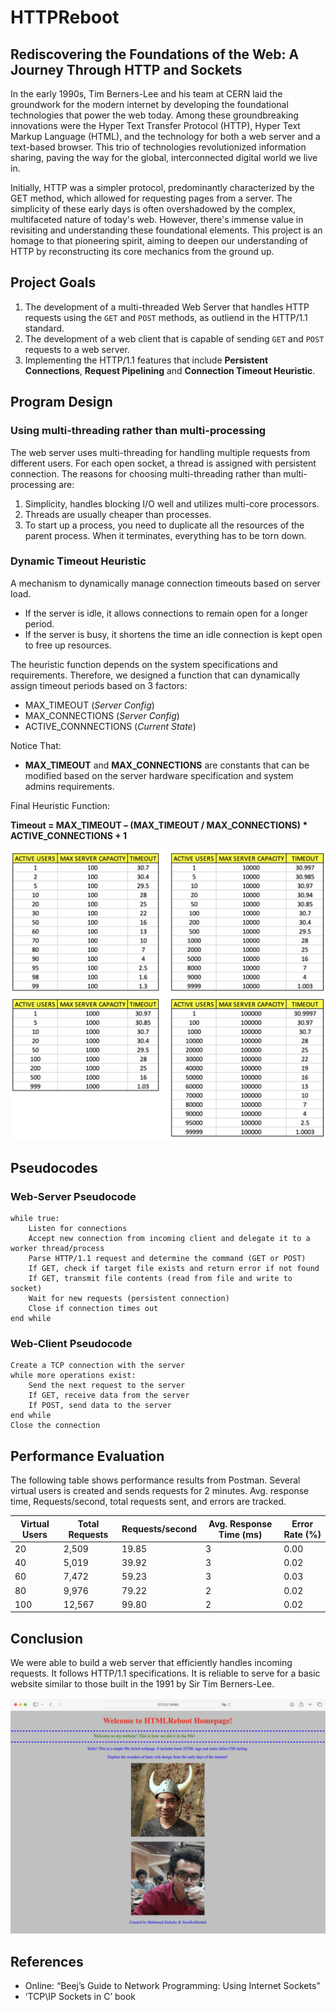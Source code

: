 # HTTPReboot
## Rediscovering the Foundations of the Web: A Journey Through HTTP and Sockets

In the early 1990s, Tim Berners-Lee and his team at CERN laid the groundwork for the modern internet by developing the foundational technologies that power the web today. Among these groundbreaking innovations were the Hyper Text Transfer Protocol (HTTP), Hyper Text Markup Language (HTML), and the technology for both a web server and a text-based browser. This trio of technologies revolutionized information sharing, paving the way for the global, interconnected digital world we live in.

Initially, HTTP was a simpler protocol, predominantly characterized by the GET method, which allowed for requesting pages from a server. The simplicity of these early days is often overshadowed by the complex, multifaceted nature of today's web. However, there's immense value in revisiting and understanding these foundational elements. This project is an homage to that pioneering spirit, aiming to deepen our understanding of HTTP by reconstructing its core mechanics from the ground up.

## Project Goals
1. The development of a multi-threaded Web Server that handles HTTP requests using the `GET` and `POST` methods, as outliend in the HTTP/1.1 standard.
2. The development of a web client that is capable of sending `GET` and `POST` requests to a web server.
3. Implementing the HTTP/1.1 features that include <b>Persistent Connections</b>, <b>Request Pipelining</b> and <b>Connection Timeout Heuristic</b>.

## Program Design
### Using multi-threading rather than multi-processing

The web server uses multi-threading for handling multiple requests from different users. For each open socket, a thread is assigned with persistent connection.
The reasons for choosing multi-threading rather than multi-processing are:
1. Simplicity, handles blocking I/O well and utilizes multi-core processors.
2. Threads are usually cheaper than processes.
3. To start up a process, you need to duplicate all the resources of the parent process. When
it terminates, everything has to be torn down.

### Dynamic Timeout Heuristic
A mechanism to dynamically manage connection timeouts based on server load.
- If the server is idle, it allows connections to remain open for a longer period.
- If the server is busy, it shortens the time an idle connection is kept open to free up resources.

The heuristic function depends on the system specifications and requirements. Therefore, we designed a function that can dynamically assign timeout periods based on 3 factors:
- MAX_TIMEOUT (<i>Server Config</i>)
- MAX_CONNECTIONS (<i>Server Config</i>)
- ACTIVE_CONNNECTIONS (<i>Current State</i>)

Notice That:
- <b>MAX_TIMEOUT</b> and <b>MAX_CONNECTIONS</b> are constants that can be modified based on the server hardware specification and system admins requirements.

Final Heuristic Function:

<b>Timeout = MAX_TIMEOUT – (MAX_TIMEOUT / MAX_CONNECTIONS) * ACTIVE_CONNECTIONS + 1</b>

<img src="images/dynamic-timeout.png">

## Pseudocodes
### Web-Server Pseudocode
```
while true:
    Listen for connections
    Accept new connection from incoming client and delegate it to a worker thread/process
    Parse HTTP/1.1 request and determine the command (GET or POST)
    If GET, check if target file exists and return error if not found
    If GET, transmit file contents (read from file and write to socket)
    Wait for new requests (persistent connection)
    Close if connection times out
end while
```

### Web-Client Pseudocode
```
Create a TCP connection with the server
while more operations exist:
    Send the next request to the server
    If GET, receive data from the server
    If POST, send data to the server
end while
Close the connection
```

## Performance Evaluation
The following table shows performance results from Postman. Several virtual users is created and sends requests for 2 minutes. Avg. response time, Requests/second, total requests sent, and errors are tracked.

| Virtual Users | Total Requests | Requests/second | Avg. Response Time (ms) | Error Rate (%) |
|---------------|-----------------|------------------|--------------------------|----------------|
| 20            | 2,509           | 19.85            | 3            | 0.00           |
| 40            | 5,019           | 39.92            | 3            | 0.02           |
| 60            | 7,472           | 59.23            | 3            | 0.03           |
| 80            | 9,976           | 79.22            | 2            | 0.02           |
| 100           | 12,567          | 99.80            | 2            | 0.02           |

## Conclusion
We were able to build a web server that efficiently handles incoming requests. It follows  HTTP/1.1 specifications. It is reliable to serve for a basic website similar to those built in the 1991 by Sir Tim Berners-Lee.

<img src="images/webpage.png">


## References
- Online: “Beej’s Guide to Network Programming: Using Internet Sockets”
- ‘TCP\IP Sockets in C’ book
